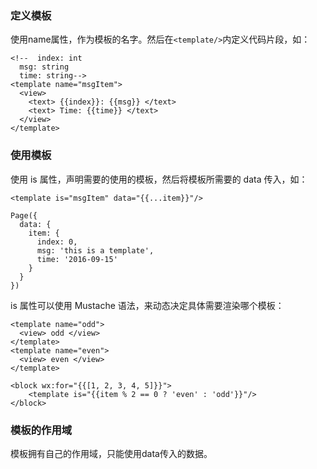 ### 定义模板

使用name属性，作为模板的名字。然后在`<template/>`内定义代码片段，如：



```
<!--  index: int
  msg: string
  time: string-->
<template name="msgItem">
  <view>
    <text> {{index}}: {{msg}} </text>
    <text> Time: {{time}} </text>
  </view>
</template>
```



### 使用模板

使用 is 属性，声明需要的使用的模板，然后将模板所需要的 data 传入，如：

```
<template is="msgItem" data="{{...item}}"/>
```



```
Page({
  data: {
    item: {
      index: 0,
      msg: 'this is a template',
      time: '2016-09-15'
    }
  }
})
```



is 属性可以使用 Mustache 语法，来动态决定具体需要渲染哪个模板：



```
<template name="odd">
  <view> odd </view>
</template>
<template name="even">
  <view> even </view>
</template>

<block wx:for="{{[1, 2, 3, 4, 5]}}">
    <template is="{{item % 2 == 0 ? 'even' : 'odd'}}"/>
</block>
```



### 模板的作用域

模板拥有自己的作用域，只能使用data传入的数据。